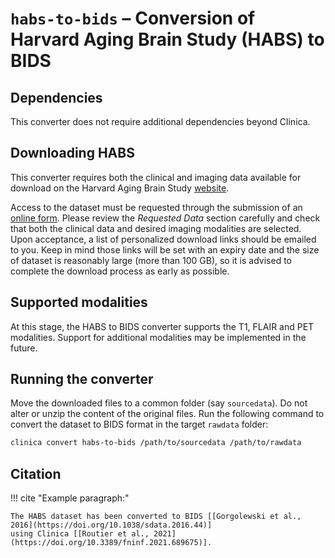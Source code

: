 # `habs-to-bids` – Conversion of Harvard Aging Brain Study (HABS) to BIDS

## Dependencies

This converter does not require additional dependencies beyond Clinica.

## Downloading HABS

This converter requires both the clinical and imaging data available for download on the Harvard Aging Brain Study [website].

Access to the dataset must be requested through the submission of an [online form]. Please review the _Requested Data_
section carefully and check that both the clinical data and desired imaging modalities are selected. Upon acceptance, a
list of personalized download links should be emailed to you. Keep in mind those links will be set with an expiry date
and the size of dataset is reasonably large (more than 100 GB), so it is advised to complete the download process as
early as possible.

## Supported modalities

At this stage, the HABS to BIDS converter supports the T1, FLAIR and PET modalities. Support for additional modalities
may be implemented in the future.

## Running the converter

Move the downloaded files to a common folder (say `sourcedata`). Do not alter or unzip the content of the original
files. Run the following command to convert the dataset to BIDS format in the target `rawdata` folder:

```sh
clinica convert habs-to-bids /path/to/sourcedata /path/to/rawdata
```

## Citation

!!! cite "Example paragraph:"

    The HABS dataset has been converted to BIDS [[Gorgolewski et al., 2016](https://doi.org/10.1038/sdata.2016.44)]
    using Clinica [[Routier et al., 2021](https://doi.org/10.3389/fninf.2021.689675)].


[website]: https://habs.mgh.harvard.edu
[online form]: https://habs.mgh.harvard.edu/researchers/request-data
